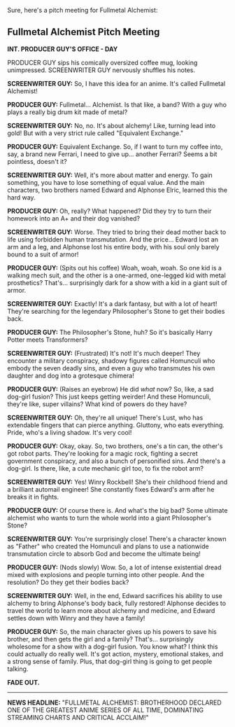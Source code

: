 Sure, here's a pitch meeting for Fullmetal Alchemist:
## Fullmetal Alchemist Pitch Meeting

**INT. PRODUCER GUY'S OFFICE - DAY**

PRODUCER GUY sips his comically oversized coffee mug, looking unimpressed. SCREENWRITER GUY nervously shuffles his notes.

**SCREENWRITER GUY:** So, I have this idea for an anime. It's called Fullmetal Alchemist!

**PRODUCER GUY:** Fullmetal... Alchemist. Is that like, a band? With a guy who plays a really big drum kit made of metal?

**SCREENWRITER GUY:** No, no. It's about alchemy! Like, turning lead into gold! But with a very strict rule called "Equivalent Exchange."

**PRODUCER GUY:** Equivalent Exchange. So, if I want to turn my coffee into, say, a brand new Ferrari, I need to give up... another Ferrari? Seems a bit pointless, doesn't it?

**SCREENWRITER GUY:** Well, it's more about matter and energy. To gain something, you have to lose something of equal value. And the main characters, two brothers named Edward and Alphonse Elric, learned this the hard way.

**PRODUCER GUY:** Oh, really? What happened? Did they try to turn their homework into an A+ and their dog vanished?

**SCREENWRITER GUY:** Worse. They tried to bring their dead mother back to life using forbidden human transmutation. And the price... Edward lost an arm and a leg, and Alphonse lost his entire body, with his soul only barely bound to a suit of armor!

**PRODUCER GUY:** (Spits out his coffee) Woah, woah, woah. So one kid is a walking mech suit, and the other is a one-armed, one-legged kid with metal prosthetics? That's... surprisingly dark for a show with a kid in a giant suit of armor.

**SCREENWRITER GUY:** Exactly! It's a dark fantasy, but with a lot of heart! They're searching for the legendary Philosopher's Stone to get their bodies back.

**PRODUCER GUY:** The Philosopher's Stone, huh? So it's basically Harry Potter meets Transformers?

**SCREENWRITER GUY:** (Frustrated) It's not! It's much deeper! They encounter a military conspiracy, shadowy figures called Homunculi who embody the seven deadly sins, and even a guy who transmutes his own daughter and dog into a grotesque chimera!

**PRODUCER GUY:** (Raises an eyebrow) He did *what* now? So, like, a sad dog-girl fusion? This just keeps getting weirder! And these Homunculi, they're like, super villains? What kind of powers do they have?

**SCREENWRITER GUY:** Oh, they're all unique! There's Lust, who has extendable fingers that can pierce anything. Gluttony, who eats everything. Pride, who's a living shadow. It's very cool!

**PRODUCER GUY:** Okay, okay. So, two brothers, one's a tin can, the other's got robot parts. They're looking for a magic rock, fighting a secret government conspiracy, and also a bunch of personified sins. And there's a dog-girl. Is there, like, a cute mechanic girl too, to fix the robot arm?

**SCREENWRITER GUY:** Yes! Winry Rockbell! She's their childhood friend and a brilliant automail engineer! She constantly fixes Edward's arm after he breaks it in fights.

**PRODUCER GUY:** Of course there is. And what's the big bad? Some ultimate alchemist who wants to turn the whole world into a giant Philosopher's Stone?

**SCREENWRITER GUY:** You're surprisingly close! There's a character known as "Father" who created the Homunculi and plans to use a nationwide transmutation circle to absorb God and become the ultimate being!

**PRODUCER GUY:** (Nods slowly) Wow. So, a lot of intense existential dread mixed with explosions and people turning into other people. And the resolution? Do they get their bodies back?

**SCREENWRITER GUY:** Well, in the end, Edward sacrifices his ability to use alchemy to bring Alphonse's body back, fully restored! Alphonse decides to travel the world to learn more about alchemy and medicine, and Edward settles down with Winry and they have a family!

**PRODUCER GUY:** So, the main character gives up his powers to save his brother, and then gets the girl and a family? That's... surprisingly wholesome for a show with a dog-girl fusion. You know what? I think this could actually do really well. It's got action, mystery, emotional stakes, and a strong sense of family. Plus, that dog-girl thing is going to get people talking.

**FADE OUT.**

---

**NEWS HEADLINE:** "FULLMETAL ALCHEMIST: BROTHERHOOD DECLARED ONE OF THE GREATEST ANIME SERIES OF ALL TIME, DOMINATING STREAMING CHARTS AND CRITICAL ACCLAIM!"